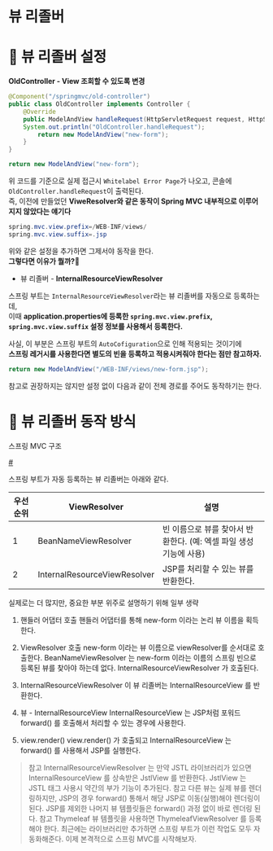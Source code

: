 뷰 리졸버
===========  
# 📗 뷰 리졸버 설정   
**OldController - View 조회할 수 있도록 변경**   
```java
@Component("/springmvc/old-controller")
public class OldController implements Controller {
    @Override
    public ModelAndView handleRequest(HttpServletRequest request, HttpServletResponse response) throws Exception {
    System.out.println("OldController.handleRequest");
        return new ModelAndView("new-form");
    }
}
```
```java
return new ModelAndView("new-form");
```
위 코드를 기준으로 실제 접근시 `Whitelabel Error Page`가 나오고, 콘솔에 `OldController.handleRequest`이 출력된다.                   
즉, 이전에 만들었던 **ViweResolver와 같은 동작이 Spring MVC 내부적으로 이루어지지 않았다는 얘기다**               
             
```java    
spring.mvc.view.prefix=/WEB-INF/views/
spring.mvc.view.suffix=.jsp
```     
위와 같은 설정을 추가하면 그제서야 동작을 한다.          
**그렇다면 이유가 뭘까?🤔**              
          
* 뷰 리졸버 - **InternalResourceViewResolver**              
       
스프링 부트는 `InternalResourceViewResolver`라는 뷰 리졸버를 자동으로 등록하는데,                            
이때 **application.properties에 등록한 `spring.mvc.view.prefix`, `spring.mvc.view.suffix` 설정 정보를 사용해서 등록한다.**              
                
사실, 이 부분은 스프링 부트의 `AutoCofiguration`으로 인해 적용되는 것이기에             
**스프링 레거시를 사용한다면 별도의 빈을 등록하고 적용시켜줘야 한다는 점만 참고하자.**           

```java
return new ModelAndView("/WEB-INF/views/new-form.jsp");
```    
참고로 권장하지는 않지만 설정 없이 다음과 같이 전체 경로를 주어도 동작하기는 한다.

# 📙 뷰 리졸버 동작 방식
스프링 MVC 구조              
     
[#](#)     
          
스프링 부트가 자동 등록하는 뷰 리졸버는 아래와 같다.   
    
|우선 순위|ViewResolver|설명|     
|---------|------------|----|    
|1|BeanNameViewResolver|빈 이름으로 뷰를 찾아서 반환한다. (예: 엑셀 파일 생성 기능에 사용)|
|2|InternalResourceViewResolver|JSP를 처리할 수 있는 뷰를 반환한다.|
     
실제로는 더 많지만, 중요한 부분 위주로 설명하기 위해 일부 생략
          

1. 핸들러 어댑터 호출
핸들러 어댑터를 통해 new-form 이라는 논리 뷰 이름을 획득한다.

2. ViewResolver 호출
new-form 이라는 뷰 이름으로 viewResolver를 순서대로 호출한다.
BeanNameViewResolver 는 new-form 이라는 이름의 스프링 빈으로 등록된 뷰를 찾아야 하는데 없다.
InternalResourceViewResolver 가 호출된다.

3. InternalResourceViewResolver
이 뷰 리졸버는 InternalResourceView 를 반환한다.

4. 뷰 - InternalResourceView
InternalResourceView 는 JSP처럼 포워드 forward() 를 호출해서 처리할 수 있는 경우에 사용한다.

5. view.render()
view.render() 가 호출되고 InternalResourceView 는 forward() 를 사용해서 JSP를 실행한다.

> 참고
> InternalResourceViewResolver 는 만약 JSTL 라이브러리가 있으면 InternalResourceView 를
상속받은 JstlView 를 반환한다. JstlView 는 JSTL 태그 사용시 약간의 부가 기능이 추가된다.
> 참고
> 다른 뷰는 실제 뷰를 렌더링하지만, JSP의 경우 forward() 통해서 해당 JSP로 이동(실행)해야 렌더링이
된다. JSP를 제외한 나머지 뷰 템플릿들은 forward() 과정 없이 바로 렌더링 된다.
> 참고
> Thymeleaf 뷰 템플릿을 사용하면 ThymeleafViewResolver 를 등록해야 한다. 최근에는 라이브러리만
추가하면 스프링 부트가 이런 작업도 모두 자동화해준다.
이제 본격적으로 스프링 MVC를 시작해보자.
